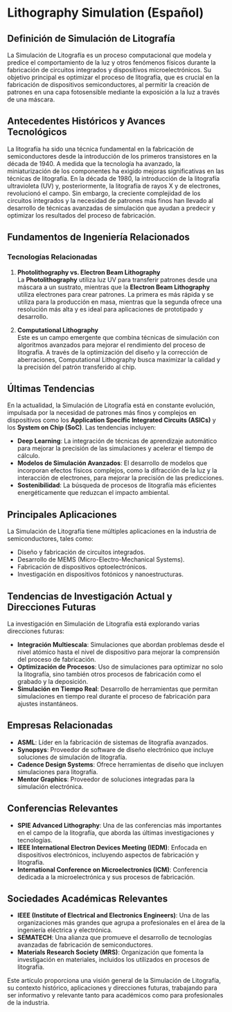 # Lithography Simulation (Español)

## Definición de Simulación de Litografía

La Simulación de Litografía es un proceso computacional que modela y predice el comportamiento de la luz y otros fenómenos físicos durante la fabricación de circuitos integrados y dispositivos microelectrónicos. Su objetivo principal es optimizar el proceso de litografía, que es crucial en la fabricación de dispositivos semiconductores, al permitir la creación de patrones en una capa fotosensible mediante la exposición a la luz a través de una máscara.

## Antecedentes Históricos y Avances Tecnológicos

La litografía ha sido una técnica fundamental en la fabricación de semiconductores desde la introducción de los primeros transistores en la década de 1940. A medida que la tecnología ha avanzado, la miniaturización de los componentes ha exigido mejoras significativas en las técnicas de litografía. En la década de 1980, la introducción de la litografía ultravioleta (UV) y, posteriormente, la litografía de rayos X y de electrones, revolucionó el campo. Sin embargo, la creciente complejidad de los circuitos integrados y la necesidad de patrones más finos han llevado al desarrollo de técnicas avanzadas de simulación que ayudan a predecir y optimizar los resultados del proceso de fabricación.

## Fundamentos de Ingeniería Relacionados

### Tecnologías Relacionadas

1. **Photolithography vs. Electron Beam Lithography**  
   La **Photolithography** utiliza luz UV para transferir patrones desde una máscara a un sustrato, mientras que la **Electron Beam Lithography** utiliza electrones para crear patrones. La primera es más rápida y se utiliza para la producción en masa, mientras que la segunda ofrece una resolución más alta y es ideal para aplicaciones de prototipado y desarrollo.

2. **Computational Lithography**  
   Este es un campo emergente que combina técnicas de simulación con algoritmos avanzados para mejorar el rendimiento del proceso de litografía. A través de la optimización del diseño y la corrección de aberraciones, Computational Lithography busca maximizar la calidad y la precisión del patrón transferido al chip.

## Últimas Tendencias

En la actualidad, la Simulación de Litografía está en constante evolución, impulsada por la necesidad de patrones más finos y complejos en dispositivos como los **Application Specific Integrated Circuits (ASICs)** y los **System on Chip (SoC)**. Las tendencias incluyen:

- **Deep Learning**: La integración de técnicas de aprendizaje automático para mejorar la precisión de las simulaciones y acelerar el tiempo de cálculo.
- **Modelos de Simulación Avanzados**: El desarrollo de modelos que incorporan efectos físicos complejos, como la difracción de la luz y la interacción de electrones, para mejorar la precisión de las predicciones.
- **Sostenibilidad**: La búsqueda de procesos de litografía más eficientes energéticamente que reduzcan el impacto ambiental.

## Principales Aplicaciones

La Simulación de Litografía tiene múltiples aplicaciones en la industria de semiconductores, tales como:

- Diseño y fabricación de circuitos integrados.
- Desarrollo de MEMS (Micro-Electro-Mechanical Systems).
- Fabricación de dispositivos optoelectrónicos.
- Investigación en dispositivos fotónicos y nanoestructuras.

## Tendencias de Investigación Actual y Direcciones Futuras

La investigación en Simulación de Litografía está explorando varias direcciones futuras:

- **Integración Multiescala**: Simulaciones que abordan problemas desde el nivel atómico hasta el nivel de dispositivo para mejorar la comprensión del proceso de fabricación.
- **Optimización de Procesos**: Uso de simulaciones para optimizar no solo la litografía, sino también otros procesos de fabricación como el grabado y la deposición.
- **Simulación en Tiempo Real**: Desarrollo de herramientas que permitan simulaciones en tiempo real durante el proceso de fabricación para ajustes instantáneos.

## Empresas Relacionadas

- **ASML**: Líder en la fabricación de sistemas de litografía avanzados.
- **Synopsys**: Proveedor de software de diseño electrónico que incluye soluciones de simulación de litografía.
- **Cadence Design Systems**: Ofrece herramientas de diseño que incluyen simulaciones para litografía.
- **Mentor Graphics**: Proveedor de soluciones integradas para la simulación electrónica.

## Conferencias Relevantes

- **SPIE Advanced Lithography**: Una de las conferencias más importantes en el campo de la litografía, que aborda las últimas investigaciones y tecnologías.
- **IEEE International Electron Devices Meeting (IEDM)**: Enfocada en dispositivos electrónicos, incluyendo aspectos de fabricación y litografía.
- **International Conference on Microelectronics (ICM)**: Conferencia dedicada a la microelectrónica y sus procesos de fabricación.

## Sociedades Académicas Relevantes

- **IEEE (Institute of Electrical and Electronics Engineers)**: Una de las organizaciones más grandes que agrupa a profesionales en el área de la ingeniería eléctrica y electrónica.
- **SEMATECH**: Una alianza que promueve el desarrollo de tecnologías avanzadas de fabricación de semiconductores.
- **Materials Research Society (MRS)**: Organización que fomenta la investigación en materiales, incluidos los utilizados en procesos de litografía.

Este artículo proporciona una visión general de la Simulación de Litografía, su contexto histórico, aplicaciones y direcciones futuras, trabajando para ser informativo y relevante tanto para académicos como para profesionales de la industria.